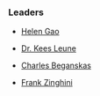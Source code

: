 ### Leaders
* [Helen Gao](mailto:heleng@owasp.org)
* [Dr. Kees Leune](mailto:Kees.Leune@owasp.org)
* [Charles Beganskas](mailto:charles.beganskas@owasp.org)



* [Frank Zinghini](mailto://frank.zinghini@avi.com)
